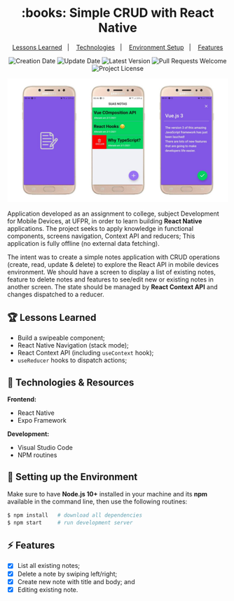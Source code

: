 <h1 align="center">
  :books: Simple CRUD with React Native
</h1>

<p align="center">
  <a href="#trophy-lessons-learned">Lessons Learned</a>&nbsp;&nbsp;&nbsp;|&nbsp;&nbsp;&nbsp;
  <a href="#rocket-technologies--resources">Technologies</a>&nbsp;&nbsp;&nbsp;|&nbsp;&nbsp;&nbsp;
  <a href="#hammer-setting-up-the-environment">Environment Setup</a>&nbsp;&nbsp;&nbsp;|&nbsp;&nbsp;&nbsp;
  <a href="#zap-features">Features</a>
</p>

<p align="center">
  <img src="https://img.shields.io/static/v1?labelColor=000000&color=8257e5&label=created%20at&message=Jan%202021" alt="Creation Date" />

  <img src="https://img.shields.io/github/last-commit/juliolmuller/studying-react-native-crud?label=updated%20at&labelColor=000000&color=8257e5" alt="Update Date" />

  <img src="https://img.shields.io/github/v/tag/juliolmuller/studying-react-native-crud?label=latest%20version&labelColor=000000&color=8257e5" alt="Latest Version" />

  <img src="https://img.shields.io/static/v1?labelColor=000000&color=8257e5&label=PRs&message=welcome" alt="Pull Requests Welcome" />

  <img src="https://img.shields.io/github/license/juliolmuller/studying-react-native-crud?labelColor=000000&color=8257e5" alt="Project License" />
</p>

![Application snapshot](./src/images/app-overview.jpg)

Application developed as an assignment to college, subject Development for Mobile Devices, at UFPR, in order to learn building **React Native** applications. The project seeks to apply knowledge in functional components, screens navigation, Context API and reducers; This application is fully offline (no external data fetching).

The intent was to create a simple notes application with CRUD operations (create, read, update & delete) to explore the React API in mobile devices environment. We should have a screen to display a list of existing notes, feature to delete notes and features to see/edit new or existing notes in another screen. The state should be managed by **React Context API** and changes dispatched to a reducer.

## :trophy: Lessons Learned

- Build a swipeable component;
- React Native Navigation (stack mode);
- React Context API (including `useContext` hook);
- `useReducer` hooks to dispatch actions;

## :rocket: Technologies & Resources

**Frontend:**
- React Native
- Expo Framework

**Development:**
- Visual Studio Code
- NPM routines

## :hammer: Setting up the Environment

Make sure to have **Node.js 10+** installed in your machine and its **npm** available in the command line, then use the following routines:

```bash
$ npm install   # download all dependencies
$ npm start     # run development server
```

## :zap: Features

- [x] List all existing notes;
- [x] Delete a note by swiping left/right;
- [x] Create new note with title and body; and
- [x] Editing existing note.
